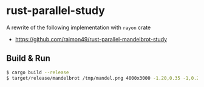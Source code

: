 # rust-parallel-study

A rewrite of the following implementation with `rayon` crate

* https://github.com/raimon49/rust-parallel-mandelbrot-study

## Build & Run

```bash
$ cargo build --release
$ target/release/mandelbrot /tmp/mandel.png 4000x3000 -1.20,0.35 -1,0.20
```

